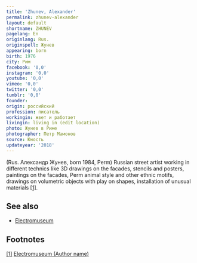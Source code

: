 ```yaml
---
title: 'Zhunev, Alexander'
permalink: zhunev-alexander
layout: default
shortname: ZHUNEV
pagelang: En
originlang: Rus.
originspell: Жунев
appearing: born
birth: 1976
city: Рим
facebook: '0,0'
instagram: '0,0'
youtube: '0,0'
vimeo: '0,0'
twitter: '0,0'
tumblr: '0,0'
founder:
origin: российский
profession: писатель
workingin: жвет и работает
livingin: living in (edit location)
photo: Жунев в Риме
photographer: Петр Мамонов
source: Юность
updateyear: '2018'
---
```


(Rus. Александр Жунев, born 1984, Perm) Russian street artist working in different technics like 3D drawings on the facades, stencils and posters, paintings on the facades, Perm animal style and other ethnic motifs, drawings on volumetric objects with play on shapes, installation of unusual materials <span id="a1">[\[1\]](#f1)</span>.

## See also

- [Electromuseum](electromuseum)


## Footnotes

[[1]](#a1) <span id="f1"></span> [Electromuseum (Author name)](http://example.net/article)
